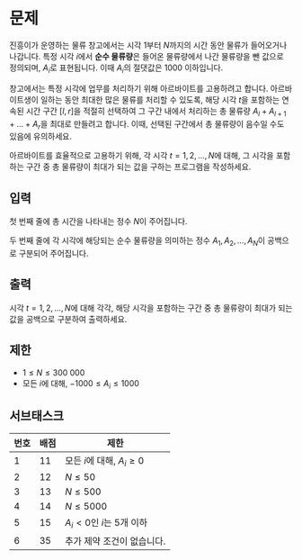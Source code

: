# 문제

진흥이가 운영하는 물류 창고에서는 시각 $1$부터 $N$까지의 시간 동안 물류가 들어오거나 나갑니다. 특정 시각 $i$에서 **순수 물류량**은 들어온 물류량에서 나간 물류량을 뺀 값으로 정의되며, $A_i$로 표현됩니다. 이때 $A_i$의 절댓값은 $1000$ 이하입니다.

창고에서는 특정 시각에 업무를 처리하기 위해 아르바이트를 고용하려고 합니다. 아르바이트생이 일하는 동안 최대한 많은 물류를 처리할 수 있도록, 해당 시각 $t$을 포함하는 연속된 시간 구간 $[l,r]$을 적절히 선택하여 그 구간 내에서 처리하는 총 물류량 $A_{l} + A_{l+1} + \dots + A_{r}$을 최대로 만들려고 합니다. 이때, 선택된 구간에서 총 물류량이 음수일 수도 있음에 유의하세요.

아르바이트를 효율적으로 고용하기 위해, 각 시각 $t = 1, 2, \dots, N$에 대해, 그 시각을 포함하는 구간 중 총 물류량이 최대가 되는 값을 구하는 프로그램을 작성하세요.

## 입력

첫 번째 줄에 총 시간을 나타내는 정수 $N$이 주어집니다.

두 번째 줄에 각 시각에 해당되는 순수 물류량을 의미하는 정수 $A_{1}, A_{2}, \dots, A_{N}$이 공백으로 구분되어 주어집니다.

## 출력

시각 $t = 1, 2, \dots , N$에 대해 각각, 해당 시각을 포함하는 구간 중 총 물류량이 최대가 되는 값을 공백으로 구분하여 출력하세요.


## 제한

- $1 \le N \le 300\ 000$
- 모든 $i$에 대해, $-1000 \le A_{i} \le 1000$

## 서브태스크

**번호** | **배점** | **제한**
----------|----------|----------------------------------
1         |11        |모든 $i$에 대해, $A_{i} \ge 0$                    
2         |12        |$N \le 50$
3         |13        |$N \le 500$
4         |14        |$N \le 5000$
5         |15        |$A_{i} \lt 0$인 $i$는 $5$개 이하
6         |35        |추가 제약 조건이 없습니다.